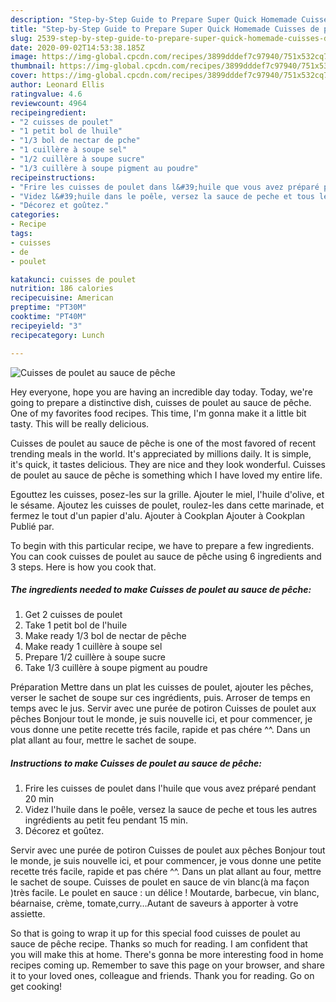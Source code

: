 ```yaml
---
description: "Step-by-Step Guide to Prepare Super Quick Homemade Cuisses de poulet au sauce de pêche"
title: "Step-by-Step Guide to Prepare Super Quick Homemade Cuisses de poulet au sauce de pêche"
slug: 2539-step-by-step-guide-to-prepare-super-quick-homemade-cuisses-de-poulet-au-sauce-de-peche
date: 2020-09-02T14:53:38.185Z
image: https://img-global.cpcdn.com/recipes/3899dddef7c97940/751x532cq70/cuisses-de-poulet-au-sauce-de-peche-photo-principale-de-la-recette.jpg
thumbnail: https://img-global.cpcdn.com/recipes/3899dddef7c97940/751x532cq70/cuisses-de-poulet-au-sauce-de-peche-photo-principale-de-la-recette.jpg
cover: https://img-global.cpcdn.com/recipes/3899dddef7c97940/751x532cq70/cuisses-de-poulet-au-sauce-de-peche-photo-principale-de-la-recette.jpg
author: Leonard Ellis
ratingvalue: 4.6
reviewcount: 4964
recipeingredient:
- "2 cuisses de poulet"
- "1 petit bol de lhuile"
- "1/3 bol de nectar de pche"
- "1 cuillère à soupe sel"
- "1/2 cuillère à soupe sucre"
- "1/3 cuillère à soupe pigment au poudre"
recipeinstructions:
- "Frire les cuisses de poulet dans l&#39;huile que vous avez préparé pendant 20 min"
- "Videz l&#39;huile dans le poêle, versez la sauce de peche et tous les autres ingrédients au petit feu pendant 15 min."
- "Décorez et goûtez."
categories:
- Recipe
tags:
- cuisses
- de
- poulet

katakunci: cuisses de poulet 
nutrition: 186 calories
recipecuisine: American
preptime: "PT30M"
cooktime: "PT40M"
recipeyield: "3"
recipecategory: Lunch

---
```



![Cuisses de poulet au sauce de pêche](https://img-global.cpcdn.com/recipes/3899dddef7c97940/751x532cq70/cuisses-de-poulet-au-sauce-de-peche-photo-principale-de-la-recette.jpg)

Hey everyone, hope you are having an incredible day today. Today, we're going to prepare a distinctive dish, cuisses de poulet au sauce de pêche. One of my favorites food recipes. This time, I'm gonna make it a little bit tasty. This will be really delicious.

Cuisses de poulet au sauce de pêche is one of the most favored of recent trending meals in the world. It's appreciated by millions daily. It is simple, it's quick, it tastes delicious. They are nice and they look wonderful. Cuisses de poulet au sauce de pêche is something which I have loved my entire life.

Egouttez les cuisses, posez-les sur la grille. Ajouter le miel, l&#39;huile d&#39;olive, et le sésame. Ajoutez les cuisses de poulet, roulez-les dans cette marinade, et fermez le tout d&#39;un papier d&#39;alu. Ajouter à Cookplan Ajouter à Cookplan Publié par.


To begin with this particular recipe, we have to prepare a few ingredients. You can cook cuisses de poulet au sauce de pêche using 6 ingredients and 3 steps. Here is how you cook that.

<!--inarticleads1-->

##### The ingredients needed to make Cuisses de poulet au sauce de pêche:

1. Get 2 cuisses de poulet
1. Take 1 petit bol de l&#39;huile
1. Make ready 1/3 bol de nectar de pêche
1. Make ready 1 cuillère à soupe sel
1. Prepare 1/2 cuillère à soupe sucre
1. Take 1/3 cuillère à soupe pigment au poudre


Préparation Mettre dans un plat les cuisses de poulet, ajouter les pêches, verser le sachet de soupe sur ces ingrédients, puis. Arroser de temps en temps avec le jus. Servir avec une purée de potiron Cuisses de poulet aux pêches Bonjour tout le monde, je suis nouvelle ici, et pour commencer, je vous donne une petite recette trés facile, rapide et pas chére ^^. Dans un plat allant au four, mettre le sachet de soupe. 

<!--inarticleads2-->

##### Instructions to make Cuisses de poulet au sauce de pêche:

1. Frire les cuisses de poulet dans l&#39;huile que vous avez préparé pendant 20 min
1. Videz l&#39;huile dans le poêle, versez la sauce de peche et tous les autres ingrédients au petit feu pendant 15 min.
1. Décorez et goûtez.


Servir avec une purée de potiron Cuisses de poulet aux pêches Bonjour tout le monde, je suis nouvelle ici, et pour commencer, je vous donne une petite recette trés facile, rapide et pas chére ^^. Dans un plat allant au four, mettre le sachet de soupe. Cuisses de poulet en sauce de vin blanc(à ma façon )très facile. Le poulet en sauce : un délice ! Moutarde, barbecue, vin blanc, béarnaise, crème, tomate,curry…Autant de saveurs à apporter à votre assiette. 

So that is going to wrap it up for this special food cuisses de poulet au sauce de pêche recipe. Thanks so much for reading. I am confident that you will make this at home. There's gonna be more interesting food in home recipes coming up. Remember to save this page on your browser, and share it to your loved ones, colleague and friends. Thank you for reading. Go on get cooking!
